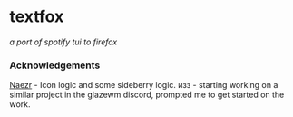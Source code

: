 # textfox

_a port of spotify tui to firefox_

### Acknowledgements
[Naezr](https://github.com/Naezr) - Icon logic and some sideberry logic.
изз - starting working on a similar project in the glazewm discord, prompted me
to get started on the work.
